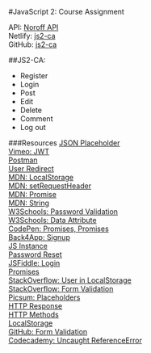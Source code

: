 #JavaScript 2: Course Assignment

API: [Noroff API](https://noroff-api-docs.netlify.app/)   
Netlify: [js2-ca](https://js2-ca.netlify.app/)  
GitHub: [js2-ca](https://github.com/siljeangelvik/js2-ca)

##JS2-CA:
* Register
* Login 
* Post
* Edit
* Delete
* Comment
* Log out

###Resources
[JSON Placeholder](https://jsonplaceholder.typicode.com/)  
[Vimeo: JWT](https://vimeo.com/750977058/86a9f2f2a0)  
[Postman](https://web.postman.co/)  
[User Redirect](https://howto.caspio.com/tech-tips-and-articles/common-customizations/create-user-specific-redirect-after-login/)  
[MDN: LocalStorage](https://developer.mozilla.org/en-US/docs/Web/API/Window/localStorage)  
[MDN: setRequestHeader](https://developer.mozilla.org/en-US/docs/Web/API/XMLHttpRequest/setRequestHeader)  
[MDN: Promise](https://developer.mozilla.org/en-US/docs/Web/JavaScript/Reference/Global_Objects/Promise/resolve)  
[MDN: String](https://developer.mozilla.org/en-US/docs/Web/JavaScript/Reference/Global_Objects/String)  
[W3Schools: Password Validation](https://www.w3schools.com/howto/howto_js_password_validation.asp)  
[W3Schools: Data Attribute](https://www.w3schools.com/tags/att_global_data.asp)  
[CodePen: Promises, Promises](https://codepen.io/xiaolasse/pen/WNoobJx?editors=0010)  
[Back4App: Signup](https://www.back4app.com/docs/javascript/parse-login-javascript)  
[JS Instance](https://jsbin.com/guhikig/edit?html,js,console)  
[Password Reset](https://jsbin.com/guwuben/edit?html,js,console,output)  
[JSFiddle: Login](http://jsfiddle.net/aoxLdk0p/)  
[Promises](https://wesbos.com/javascript/12-advanced-flow-control/68-promises-error-handling)  
[StackOverflow: User in LocalStorage](https://stackoverflow.com/questions/61162022/how-to-check-if-user-exist-in-local-storage)  
[StackOverflow: Form Validation](https://stackoverflow.com/questions/62185670/how-can-i-exit-a-javascript-form-validation-without-executing-the-form-action)  
[Picsum: Placeholders](https://picsum.photos/)    
[HTTP Response](https://stackoverflow.com/questions/3825990/http-response-code-for-post-when-resource-already-exists)  
[HTTP Methods](https://assertible.com/blog/7-http-methods-every-web-developer-should-know-and-how-to-test-them)  
[LocalStorage](https://blog.logrocket.com/localstorage-javascript-complete-guide/)  
[GitHub: Form Validation](https://github.com/siljeangelvik/js1-ma3-api/blob/origin/js/contact.js)    
[Codecademy: Uncaught ReferenceError](https://www.codecademy.com/forum_questions/52f0394352f863bd0f00089e)  
